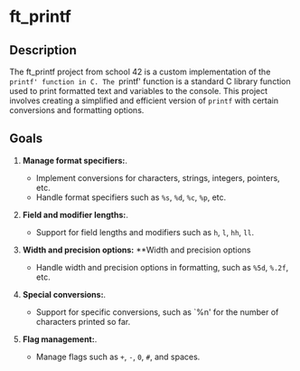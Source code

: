 # ft_printf

## Description

The ft_printf project from school 42 is a custom implementation of the `printf' function in C. The `printf' function is a standard C library function used to print formatted text and variables to the console. This project involves creating a simplified and efficient version of `printf` with certain conversions and formatting options.

## Goals

1. **Manage format specifiers:**.
   - Implement conversions for characters, strings, integers, pointers, etc.
   - Handle format specifiers such as `%s`, `%d`, `%c`, `%p`, etc.

2. **Field and modifier lengths:**.
   - Support for field lengths and modifiers such as `h`, `l`, `hh`, `ll`.

3. **Width and precision options:** **Width and precision options
   - Handle width and precision options in formatting, such as `%5d`, `%.2f`, etc.

4. **Special conversions:**.
   - Support for specific conversions, such as `%n' for the number of characters printed so far.

5. **Flag management:**.
   - Manage flags such as `+`, `-`, `0`, `#`, and spaces.